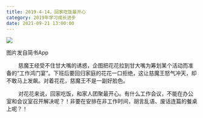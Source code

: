 ```yaml
---
title: 2019-4-14，回家吃饭最开心
category: 2019年学习成长进步
date: 2021-09-21 13:00:00
---
```


![](http://upload-images.jianshu.io/upload_images/3910675-67882c346ffde783.jpg?imageMogr2/auto-orient/strip%7CimageView2/2/w/1080/q/50)  

图片发自简书App

        慈魔王经受不住甘大嘴的诱惑，企图把花花拉到甘大嘴为筹划某个活动而准备的“工作鸿门宴”。下班后要回归家庭的花花一口拒绝，这让慈魔王怒气冲天，却不敢马上发飙。对着花花，慈魔王不是一副好脸色。  

        对花花来说，回家吃饭，和家人团聚最开心。有什么工作会议，不能在办公室和会议室召开解决呢？！非要在安排在非工作时间，胡言乱语、废话连篇的餐桌上呢？！